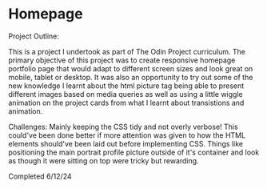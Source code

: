 # Homepage

Project Outline:

This is a project I undertook as part of The Odin Project curriculum. The primary objective of this project was to create responsive homepage portfolio page that would adapt to different screen sizes and look great on mobile, tablet or desktop.
It was also an opportunity to try out some of the new knowledge I learnt about the html picture tag being able to present different images based on media queries as well as using a little wiggle animation on the project cards from what I learnt about transistions and animation.

Challenges: Mainly keeping the CSS tidy and not overly verbose! This could've been done better if more attention was given to how the HTML elements should've been laid out before implementing CSS. Things like positioning the main portrait profile picture outside of it's container and look as though it were sitting on top were tricky but rewarding.

Completed 6/12/24
